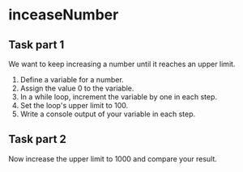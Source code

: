 # inceaseNumber

## Task part 1
We want to keep increasing a number until it reaches an upper limit.
1. Define a variable for a number.
2. Assign the value 0 to the variable.
3. In a while loop, increment the variable by one in each step.
4. Set the loop's upper limit to 100.
5. Write a console output of your variable in each step.

## Task part 2
Now increase the upper limit to 1000 and compare your result.